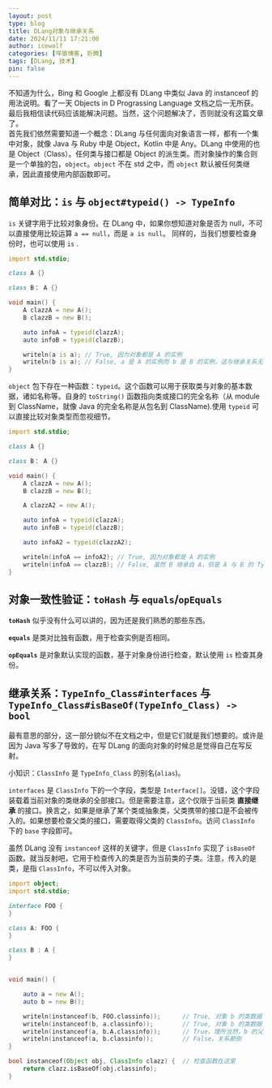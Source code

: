 ```yaml
---
layout: post
type: blog
title: DLang对象与继承关系
date: 2024/11/11 17:21:00
author: icewolf
categories: [咩狼博客, 折腾]
tags: [DLang, 技术]
pin: false
---
```


不知道为什么，Bing 和 Google 上都没有 DLang 中类似 Java 的 instanceof 的用法说明。看了一天 Objects in D Prograssing Language 文档之后一无所获。最后我相信读代码应该能解决问题。当然，这个问题解决了，否则就没有这篇文章了。  
首先我们依然需要知道一个概念：DLang 与任何面向对象语言一样，都有一个集中对象，就像 Java 与 Ruby 中是 Object，Kotlin 中是 Any。DLang 中使用的也是 Object（Class）。任何类与接口都是 Object 的派生类。而对象操作的集合则是一个单独的包，`object`。`object` 不在 std 之中，而 `object` 默认被任何类继承，因此直接使用内部函数即可。


## 简单对比：`is` 与 `object#typeid() -> TypeInfo`
`is` 关键字用于比较对象身份。在 DLang 中，如果你想知道对象是否为 null，不可以直接使用比较运算 `a == null`，而是 `a is null`。
同样的，当我们想要检查身份时，也可以使用 `is` .

```d
import std.stdio;

class A {}

class B： A {}

void main() {
    A clazzA = new A();
    B clazzB = new B();

    auto infoA = typeid(clazzA);
    auto infoB = typeid(clazzB);

    writeln(a is a); // True, 因为对象都是 A 的实例
    writeln(b is a); // False, a 是 A 的实例而 b 是 B 的实例，这与继承关系无关。
}
```



`object` 包下存在一种函数：`typeid`。这个函数可以用于获取类与对象的基本数据，诸如名称等。自身的 `toString()` 函数指向类或接口的完全名称（从 module 到 ClassName，就像 Java 的完全名称是从包名到 ClassName).使用 `typeid` 可以直接比较对象类型而忽视细节。

```d
import std.stdio;

class A {}

class B： A {}

void main() {
    A clazzA = new A();
    B clazzB = new B();

    A clazzA2 = new A();

    auto infoA = typeid(clazzA);
    auto infoB = typeid(clazzB);

    auto infoA2 = typeid(clazzA2);

    writeln(infoA == infoA2); // True, 因为对象都是 A 的实例
    writeln(infoA == clazzB); // False, 虽然 B 继承自 A，但是 A 与 B 的 TypeInfo 并不相同
}
```

## 对象一致性验证：`toHash` 与 `equals`/`opEquals`
**`toHash`** 似乎没有什么可以讲的，因为还是我们熟悉的那些东西。

**`equals`** 是类对比独有函数，用于检查实例是否相同。

**`opEquals`** 是对象默认实现的函数，基于对象身份进行检查，默认使用 `is` 检查其身份。


## 继承关系：`TypeInfo_Class#interfaces` 与 `TypeInfo_Class#isBaseOf(TypeInfo_Class) -> bool`
最有意思的部分，这一部分貌似不在文档之中，但是它们就是我们想要的。或许是因为 Java 写多了导致的，在写 DLang 的面向对象的时候总是觉得自己在写反射。

小知识：`ClassInfo` 是 `TypeInfo_Class` 的别名(`alias`)。

`interfaces` 是 `ClassInfo` 下的一个字段，类型是 `Interface[]`。没错，这个字段装载着当前对象的类继承的全部接口。但是需要注意，这个仅限于当前类 **直接继承** 的接口。换言之，如果是继承了某个类或抽象类，父类携带的接口是不会被传入的。如果想要检查父类的接口，需要取得父类的 `ClassInfo`。访问 `ClassInfo` 下的 `base` 字段即可。

虽然 DLang 没有 `instanceof` 这样的关键字，但是 `ClassInfo` 实现了 `isBaseOf` 函数。就当反射吧，它用于检查传入的类是否为当前类的子类。注意，传入的是类，是指 `ClassInfo`，不可以传入对象。

```d
import object;
import std.stdio;

interface FOO {
}

class A: FOO {
}

class B : A {
}


void main() {

    auto a = new A();
    auto b = new B();

    writeln(instanceof(b, FOO.classinfo));      // True, 对象 b 的类数据 B 继承自接口 FOO。
    writeln(instanceof(b, a.classinfo));        // True, 对象 b 的类数据 B 继承自对象 a 的类数据 A。
    writeln(instanceof(a, b.A.classinfo));      // True，理所当然，b 的父类的类数据 A 与对象 a 的类数据 A 是一样的
    writeln(instanceof(a, b.classinfo));        // False，关系颠倒
}

bool instanceof(Object obj, ClassInfo clazz) {  // 检查函数在这里
    return clazz.isBaseOf(obj.classinfo);
}
```
